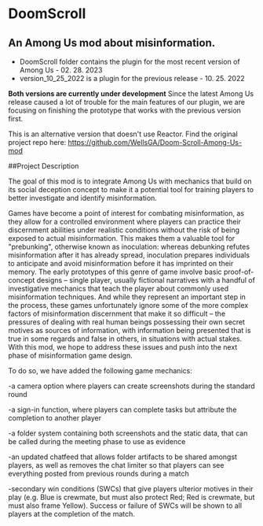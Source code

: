 # DoomScroll
## An Among Us mod about misinformation.

- DoomScroll folder contains the plugin for the most recent version of Among Us - 02. 28. 2023
- version_10_25_2022 is a plugin for the previous release - 10. 25. 2022

__Both versions are currently under development__
Since the latest Among Us release caused a lot of trouble for the main features of our plugin, we are focusing on finishing the prototype that works with the previous version first. 

 
This is an alternative version that doesn't use Reactor.
Find the original project repo here: https://github.com/WellsGA/Doom-Scroll-Among-Us-mod

##Project Description

The goal of this mod is to integrate Among Us with mechanics that build on its social deception concept to make it a potential tool for training players to better investigate and identify misinformation. 

Games have become a point of interest for combating misinformation, as they allow for a controlled environment where players can practice their discernment abilities under realistic conditions without the risk of being exposed to actual misinformation. This makes them a valuable tool for "prebunking", otherwise known as inoculation: whereas debunking refutes misinformation after it has already spread, inoculation prepares individuals to anticipate and avoid misinformation before it has imprinted on their memory. The early prototypes of this genre of game involve basic proof-of-concept designs – single player, usually fictional narratives with a handful of investigative mechanics that teach the player about commonly used misinformation techniques. And while they represent an important step in the process, these games unfortunately ignore some of the more complex factors of misinformation discernment that make it so difficult – the pressures of dealing with real human beings possessing their own secret motives as sources of information, with information being presented that is true in some regards and false in others, in situations with actual stakes. With this mod, we hope to address these issues and push into the next phase of misinformation game design.

To do so, we have added the following game mechanics:

-a camera option where players can create screenshots during the standard round

-a sign-in function, where players can complete tasks but attribute the completion to another player

-a folder system containing both screenshots and the static data, that can be called during the meeting phase to use as evidence

-an updated chatfeed that allows folder artifacts to be shared amongst players, as well as removes the chat limiter so that players can see everything posted from previous rounds during a match

-secondary win conditions (SWCs) that give players ulterior motives in their play (e.g. Blue is crewmate, but must also protect Red; Red is crewmate, but must also frame Yellow). Success or failure of SWCs will be shown to all players at the completion of the match.
